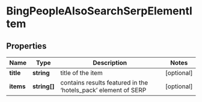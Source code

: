 # BingPeopleAlsoSearchSerpElementItem

## Properties

| Name | Type | Description | Notes |
|------------ | ------------- | ------------- | -------------|
**title** | **string** | title of the item |[optional]|
**items** | **string[]** | contains results featured in the ‘hotels_pack’ element of SERP |[optional]|